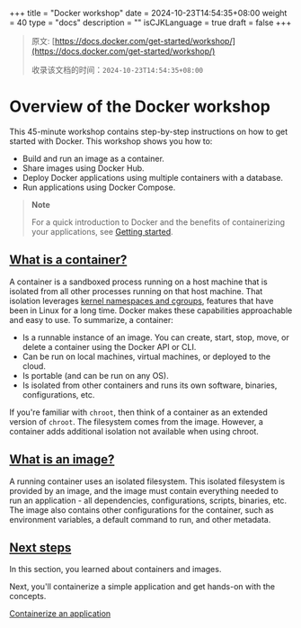 +++
title = "Docker workshop"
date = 2024-10-23T14:54:35+08:00
weight = 40
type = "docs"
description = ""
isCJKLanguage = true
draft = false
+++

> 原文: [https://docs.docker.com/get-started/workshop/](https://docs.docker.com/get-started/workshop/)
>
> 收录该文档的时间：`2024-10-23T14:54:35+08:00`

# Overview of the Docker workshop

This 45-minute workshop contains step-by-step instructions on how to get started with Docker. This workshop shows you how to:

- Build and run an image as a container.
- Share images using Docker Hub.
- Deploy Docker applications using multiple containers with a database.
- Run applications using Docker Compose.

> **Note**
>
> 
>
> For a quick introduction to Docker and the benefits of containerizing your applications, see [Getting started](https://docs.docker.com/get-started/introduction/).

## [What is a container?](https://docs.docker.com/get-started/workshop/#what-is-a-container)

A container is a sandboxed process running on a host machine that is isolated from all other processes running on that host machine. That isolation leverages [kernel namespaces and cgroups](https://medium.com/@saschagrunert/demystifying-containers-part-i-kernel-space-2c53d6979504), features that have been in Linux for a long time. Docker makes these capabilities approachable and easy to use. To summarize, a container:

- Is a runnable instance of an image. You can create, start, stop, move, or delete a container using the Docker API or CLI.
- Can be run on local machines, virtual machines, or deployed to the cloud.
- Is portable (and can be run on any OS).
- Is isolated from other containers and runs its own software, binaries, configurations, etc.

If you're familiar with `chroot`, then think of a container as an extended version of `chroot`. The filesystem comes from the image. However, a container adds additional isolation not available when using chroot.

## [What is an image?](https://docs.docker.com/get-started/workshop/#what-is-an-image)

A running container uses an isolated filesystem. This isolated filesystem is provided by an image, and the image must contain everything needed to run an application - all dependencies, configurations, scripts, binaries, etc. The image also contains other configurations for the container, such as environment variables, a default command to run, and other metadata.

## [Next steps](https://docs.docker.com/get-started/workshop/#next-steps)

In this section, you learned about containers and images.

Next, you'll containerize a simple application and get hands-on with the concepts.

[Containerize an application](https://docs.docker.com/get-started/workshop/02_our_app/)
